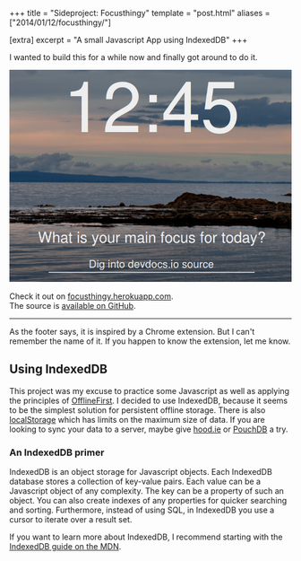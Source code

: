 +++
title = "Sideproject: Focusthingy"
template = "post.html"
aliases = ["2014/01/12/focusthingy/"]

[extra]
excerpt = "A small Javascript App using IndexedDB"
+++

I wanted to build this for a while now and finally got around to do it.

<a href="http://focusthingy.herokuapp.com">
  <img src="/assets/images/posts/2014-01-12-sideproject-focusapp/focusapp.png" class="img-thumbnail" alt="project screenshot" />
</a>

Check it out on [focusthingy.herokuapp.com](http://focusthingy.herokuapp.com/).  
The source is [available on GitHub](https://github.com/phansch/focus).

---
As the footer says, it is inspired by a Chrome extension. But I can't remember the name of it. If you happen to know the extension, let me know.

## Using IndexedDB

This project was my excuse to practice some Javascript as well as applying the principles of [OfflineFirst](http://offlinefirst.org/).
I decided to use IndexedDB, because it seems to be the simplest solution for persistent offline storage. There is also [localStorage](https://developer.mozilla.org/en-US/docs/Web/Guide/API/DOM/Storage#localStorage) which has limits on the maximum size of data. If you are looking to sync your data to a server, maybe give [hood.ie](http://hood.ie) or [PouchDB](http://pouchdb.com) a try.

### An IndexedDB primer
IndexedDB is an object storage for Javascript objects. Each IndexedDB database stores a collection of key-value pairs. Each value can be a Javascript object of any complexity. The key can be a property of such an object. You can also create indexes of any properties for quicker searching and sorting. Furthermore, instead of using SQL, in IndexedDB you use a cursor to iterate over a result set.

If you want to learn more about IndexedDB, I recommend starting with the [IndexedDB guide on the MDN](https://developer.mozilla.org/en-US/docs/Web/API/IndexedDB_API/Using_IndexedDB).
